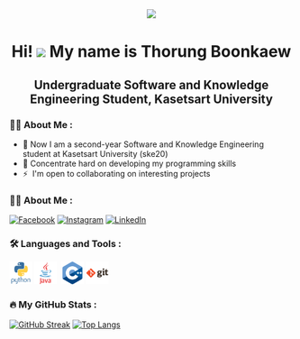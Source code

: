 <div id="header" align="center">
  <img src="https://media.giphy.com/media/Qo2dupDib32rkTY4hX/giphy.gif" width="350"/>
</div>

<div align="center">
  <h1>Hi! <img src="https://user-images.githubusercontent.com/18350557/176309783-0785949b-9127-417c-8b55-ab5a4333674e.gif"> My name is Thorung Boonkaew</h1>
</div>

<div align="center">
  <h2>Undergraduate Software and Knowledge Engineering Student, Kasetsart University</h2>
</div>

### :woman_technologist: About Me :
* 📖  Now I am a second-year Software and Knowledge Engineering student at Kasetsart University (ske20)
* 🌟  Concentrate hard on developing my programming skills
* ⚡  I'm open to collaborating on interesting projects

### :woman_technologist: About Me : 
[![Facebook](https://img.shields.io/badge/Facebook-%231877F2.svg?logo=Facebook&logoColor=white)](https://www.facebook.com/tb.rainyrung/)
[![Instagram](https://img.shields.io/badge/Instagram-%23E4405F.svg?logo=Instagram&logoColor=white)](https://instagram.com/agustxq)
[![LinkedIn](https://img.shields.io/badge/LinkedIn-%230077B5.svg?logo=linkedin&logoColor=white)](https://www.linkedin.com/in/thorung-boonkaew-359452269) 

### :hammer_and_wrench: Languages and Tools :
<div>
  <img src="https://github.com/devicons/devicon/blob/master/icons/python/python-original-wordmark.svg" title="Python" **alt="Python" width="40" height="40"/>
  <img src="https://github.com/devicons/devicon/blob/master/icons/java/java-original-wordmark.svg" title="Java" alt="Java" width="40" height="40"/>&nbsp;
  <img src="https://github.com/devicons/devicon/blob/master/icons/cplusplus/cplusplus-original.svg" title="C++" **alt="C++" width="40" height="40"/>
  <img src="https://github.com/devicons/devicon/blob/master/icons/git/git-original-wordmark.svg" title="Git" **alt="Git" width="40" height="40"/>
</div>


### 🔥 My GitHub Stats :

[![GitHub Streak](http://github-readme-streak-stats.herokuapp.com?user=thorungb&theme=dark&background=000000)](https://git.io/streak-stats)
[![Top Langs](https://github-readme-stats.vercel.app/api/top-langs/?username=thorungb&layout=compact&theme=vision-friendly-dark)](https://github.com/anuraghazra/github-readme-stats)
